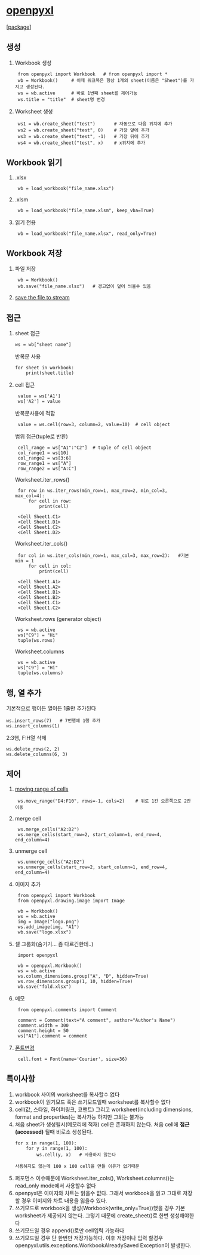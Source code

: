 # [openpyxl](https://openpyxl.readthedocs.io/en/stable/index.html)
[[package](https://openpyxl.readthedocs.io/en/stable/api/openpyxl.html#module-openpyxl)]
## 생성

1. Workbook 생성

		from openpyxl import Workbook	# from openpyxl import *
		wb = Workbook()		# 이때 워크북은 항상 1개의 sheet(이름은 "Sheet")를 가지고 생성된다.
		ws = wb.active		# 바로 1번째 sheet를 제어가능
		ws.title = "title"	# sheet명 변경


2. Worksheet 생성

		ws1 = wb.create_sheet("test")		# 자동으로 다음 위치에 추가
		ws2 = wb.create_sheet("test", 0)	# 가장 앞에 추가
		ws3 = wb.create_sheet("test", -1)	# 가장 뒤에 추가
		ws4 = wb.create_sheet("test", x)	# x위치에 추가


## Workbook 읽기
1. .xlsx

		wb = load_workbook("file_name.xlsx")

2. .xlsm

		wb = load_workbook("file_name.xlsm", keep_vba=True)

3. 읽기 전용

		wb = load_workbook("file_name.xlsx", read_only=True)

## Workbook 저장
1. 파일 저장

		wb = Workbook()
		wb.save("file_name.xlsx")	# 경고없이 덮어 씌울수 있음

2. [save the file to stream](https://openpyxl.readthedocs.io/en/stable/tutorial.html#saving-as-a-stream)


## 접근
1.	sheet 접근

		ws = wb["sheet name"]

	반복문 사용

		for sheet in workbook:
			print(sheet.title)

2. cell 접근

		value = ws['A1']
		ws['A2'] = value

	반복문사용에 적합

		value = ws.cell(row=3, column=2, value=10)	# cell object

	범위 접근(tuple로 반환)

		cell_range = ws["A1":"C2"]	# tuple of cell object
		col_range1 = ws[10]
		col_range2 = ws[3:6]
		row_range1 = ws["A"]
		row_range2 = ws["A:C"]

	Worksheet.iter_rows()

		for row in ws.iter_rows(min_row=1, max_row=2, min_col=3, max_col=4):
			for cell in row:
				print(cell)

		<Cell Sheet1.C1>
		<Cell Sheet1.D1>
		<Cell Sheet1.C2>
		<Cell Sheet1.D2>

	Worksheet.iter_cols()

		for col in ws.iter_cols(min_row=1, max_col=3, max_row=2):	#기본 min = 1
			for cell in col:
				print(cell)

		<Cell Sheet1.A1>
		<Cell Sheet1.A2>
		<Cell Sheet1.B1>
		<Cell Sheet1.B2>
		<Cell Sheet1.C1>
		<Cell Sheet1.C2>

	Worksheet.rows (generator object)

		ws = wb.active
		ws["C9"] = "Hi"
		tuple(ws.rows)

	Worksheet.columns

		ws = wb.active
		ws["C9"] = "Hi"
		tuple(ws.columns)

## 행, 열 추가

기본적으로 행이든 열이든 1줄만 추가된다

	ws.insert_rows(7)	# 7번행에 1행 추가
	ws.insert_columns(1)

2:3행, F:H열 삭제

	ws.delete_rows(2, 2)
	ws.delete_columns(6, 3)

## 제어

1. [moving range of cells](https://openpyxl.readthedocs.io/en/stable/editing_worksheets.html#moving-ranges-of-cells "Formulas가 있을 경우")

		ws.move_range("D4:F10", rows=-1, cols=2)	# 위로 1칸 오른쪽으로 2칸이동

2. merge cell

		ws.merge_cells("A2:D2")
		ws.merge_cells(start_row=2, start_column=1, end_row=4, end_column=4)

3. unmerge cell

		ws.unmerge_cells("A2:D2")
		ws.unmerge_cells(start_row=2, start_column=1, end_row=4, end_column=4)

4. 이미지 추가

		from openpyxl import Workbook
		from openpyxl.drawing.image import Image

		wb = Workbook()
		ws = wb.active
		img = Image("logo.png")
		ws.add_image(img, "A1")
		wb.save("logo.xlsx")

5. 셀 그룹화(숨기기... 좀 다르긴한데..)

		import openpyxl

		wb = openpyxl.Workbook()
		ws = wb.active
		ws.column_dimensions.group("A", "D", hidden=True)
		ws.row_dimensions.group(1, 10, hidden=True)
		wb.save("fold.xlsx")

6. 메모

		from openpyxl.comments import Comment

		comment = Comment(text="A comment", author="Author's Name")
		comment.width = 300
		comment.height = 50
		ws["A1"].comment = comment

7. [폰트변경](https://openpyxl.readthedocs.io/en/stable/styles.html#working-with-styles "자세히")

		cell.font = Font(name='Courier', size=36)

## 특이사항
1. workbook 사이의 worksheet를 복사할수 없다
2. workbook이 읽기모드 혹은 쓰기모드일때 worksheet를 복사할수 없다
3. cell(값, 스타일, 하이퍼링크, 코맨트) 그리고 worksheet(including dimensions, format and properties)는 복사가능 하지만 그외는 불가능
4. 처음 sheet가 생성될시(메모리에 적재) cell은 존재하지 않는다. 처음 cell에 __접근(accessed)__ 될때 비로소 생성된다.
	```
	for x in range(1, 100):
		for y in range(1, 100):
			ws.cell(y, x)	# 사용하지 않는다

	사용하지도 않는데 100 x 100 cell을 만들 이유가 없기때문
	```
5. 퍼포먼스 이슈때문에 Worksheet.iter_cols(), Worksheet.columns()는 read_only mode에서 사용할수 없다
6. openpyxl은 이미지와 차트는 읽을수 없다. 그래서 workbook을 읽고 그대로 저장할 경우 이미지와 차트 내용을 잃을수 있다.
7. 쓰기모드로 workbook을 생성(Workbook(write_only=True))했을 경우 기본 worksheet가 제공되지 않는다. 그렇기 때문에 create_sheet()로 한번 생성해야한다
8. 쓰기모드일 경우 append()로만 cell입력 가능하다
9. 쓰기모드일 경우 단 한번만 저장가능하다. 이후 저장이나 입력 할경우 openpyxl.utils.exceptions.WorkbookAlreadySaved Exception이 발생한다.
